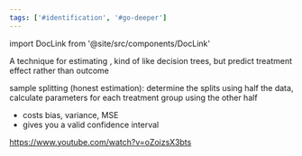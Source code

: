 ```yaml
---
tags: ['#identification', '#go-deeper']
---
```


import DocLink from '@site/src/components/DocLink'

 

A technique for estimating <DocLink to="heterogeneous treatment effects"/>, kind of like decision trees, but predict treatment effect rather than outcome

sample splitting (honest estimation): determine the splits using half the data, calculate parameters for each treatment group using the other half
- costs bias, variance, MSE
- gives you a valid confidence interval

https://www.youtube.com/watch?v=oZoizsX3bts